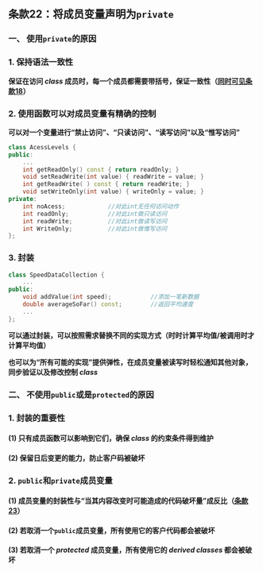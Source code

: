 ## 条款22：将成员变量声明为`private`

### 一、 使用`private`的原因

### 1. 保持语法一致性

**保证在访问 $class$ 成员时，每一个成员都需要带括号，保证一致性（[同时可见条款18](F:\滔天\文件\学校\大学\专业\C++\C++笔记\4.设计与声明\条款18：让接口被正确使用.md)）**



### 2. 使用函数可以对成员变量有精确的控制

**可以对一个变量进行“禁止访问”、“只读访问”、“读写访问”以及“惟写访问”**

```C++
class AcessLevels {
public:
    ...
    int getReadOnly() const { return readOnly; }
    void setReadWrite(int value) { readWrite = value; }
    int getReadWrite( ) const { return readWrite; }
    void setWriteOnly(int value) { writeOnly = value; }
private:
    int noAcess;			//对此int无任何访问动作
    int readOnly;			//对此int做只读访问
    int readWrite;			//对此int做读写访问
    int WriteOnly;			//对此int做惟写访问
};
```



### 3. 封装

```C++
class SpeedDataCollection {
    ...
public:
    void addValue(int speed);			//添加一笔新数据
    double averageSoFar() const;		//返回平均速度
    ...
};
```

**可以通过封装，可以按照需求替换不同的实现方式（时时计算平均值/被调用时才计算平均值）**

**也可以为“所有可能的实现”提供弹性，在成员变量被读写时轻松通知其他对象，同步验证以及修改控制 $class$**



### 二、 不使用`public`或是`protected`的原因

### 1. 封装的重要性

#### (1) 只有成员函数可以影响到它们，确保 $class$ 的约束条件得到维护

#### (2) 保留日后变更的能力，防止客户码被破坏



### 2. `public`和`private`成员变量

#### (1) 成员变量的封装性与“当其内容改变时可能造成的代码破坏量”成反比（[条款23](条款23：宁以non-member、non-friend替换member函数.md)）

#### (2) 若取消一个`public`成员变量，所有使用它的客户代码都会被破坏

#### (3) 若取消一个 $protected$ 成员变量，所有使用它的 $derived\ classes$ 都会被破坏